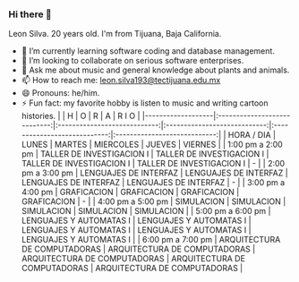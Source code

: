 ### Hi there 👋

<!--
**maxgthejam/maxgthejam** is a ✨ _special_ ✨ repository because its `README.md` (this file) appears on your GitHub profile.

Here are some ideas to get you started:


-->
Leon Silva.
20 years old. 
I'm from Tijuana, Baja California.

- 🌱 I’m currently learning software coding and database management.
- 👯 I’m looking to collaborate on serious software enterprises.
- 💬 Ask me about music and general knowledge about plants and animals.
- 📫 How to reach me: leon.silva193@tectijuana.edu.mx
- 😄 Pronouns: he/him.
- ⚡ Fun fact: my favorite hobby is listen to music and writing cartoon histories.
|                   |               H              |               O              |               R              |               A              |        R      I      O       |
|-------------------|:----------------------------:|:----------------------------:|:----------------------------:|:----------------------------:|:----------------------------:|
|     HORA / DIA    |             LUNES            |            MARTES            |           MIERCOLES          |            JUEVES            |            VIERNES           |
| 1:00 pm a 2:00 pm |   TALLER DE INVESTIGACION I  |   TALLER DE INVESTIGACION I  |   TALLER DE INVESTIGACION I  |   TALLER DE INVESTIGACION I  |               -              |
| 2:00 pm a 3:00 pm |     LENGUAJES DE INTERFAZ    |     LENGUAJES DE INTERFAZ    |     LENGUAJES DE INTERFAZ    |     LENGUAJES DE INTERFAZ    |               -              |
| 3:00 pm a 4:00 pm |          GRAFICACION         |          GRAFICACION         |          GRAFICACION         |          GRAFICACION         |               -              |
| 4:00 pm a 5:00 pm |          SIMULACION          |          SIMULACION          |          SIMULACION          |          SIMULACION          |          SIMULACION          |
| 5:00 pm a 6:00 pm |    LENGUAJES Y AUTOMATAS I   |    LENGUAJES Y AUTOMATAS I   |    LENGUAJES Y AUTOMATAS I   |    LENGUAJES Y AUTOMATAS I   |    LENGUAJES Y AUTOMATAS I   |
| 6:00 pm a 7:00 pm | ARQUITECTURA DE COMPUTADORAS | ARQUITECTURA DE COMPUTADORAS | ARQUITECTURA DE COMPUTADORAS | ARQUITECTURA DE COMPUTADORAS | ARQUITECTURA DE COMPUTADORAS |
